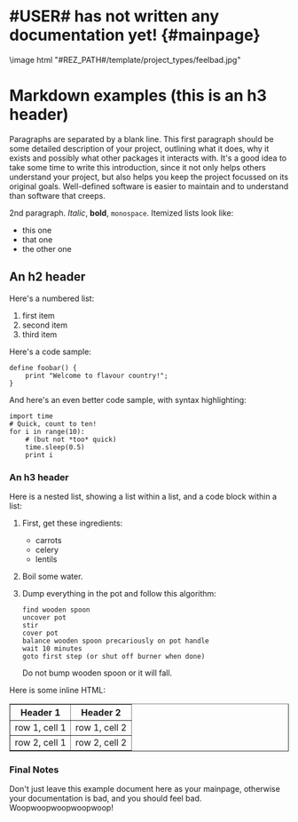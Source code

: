 #USER# has not written any documentation yet! {#mainpage}
============
\image html "#REZ_PATH#/template/project_types/feelbad.jpg"


Markdown examples (this is an h3 header)
============

Paragraphs are separated by a blank line. This first paragraph should be some detailed description
of your project, outlining what it does, why it exists and possibly what other packages it 
interacts with. It's a good idea to take some time to write this introduction, since it not only
helps others understand your project, but also helps you keep the project focussed on its original
goals. Well-defined software is easier to maintain and to understand than software that creeps.

2nd paragraph. *Italic*, **bold**, `monospace`. Itemized lists
look like:

  * this one
  * that one
  * the other one


An h2 header
------------

Here's a numbered list:

 1. first item
 2. second item
 3. third item

Here's a code sample:

~~~
define foobar() {
    print "Welcome to flavour country!";
}
~~~

And here's an even better code sample, with syntax highlighting:

~~~{.python}
import time
# Quick, count to ten!
for i in range(10):
    # (but not *too* quick)
    time.sleep(0.5)
    print i
~~~


### An h3 header ###

Here is a nested list, showing a list within a list, and a code block within a list:

 1. First, get these ingredients:

      * carrots
      * celery
      * lentils

 2. Boil some water.

 3. Dump everything in the pot and follow
    this algorithm:

        find wooden spoon
        uncover pot
        stir
        cover pot
        balance wooden spoon precariously on pot handle
        wait 10 minutes
        goto first step (or shut off burner when done)

    Do not bump wooden spoon or it will fall.

Here is some inline HTML:
<table border="1">
<tr>
<th>Header 1</th>
<th>Header 2</th>
</tr>
<tr>
<td>row 1, cell 1</td>
<td>row 1, cell 2</td>
</tr>
<tr>
<td>row 2, cell 1</td>
<td>row 2, cell 2</td>
</tr>
</table> 


### Final Notes ###

Don't just leave this example document here as your mainpage, otherwise your documentation is bad,
and you should feel bad. Woopwoopwoopwoopwoop!

